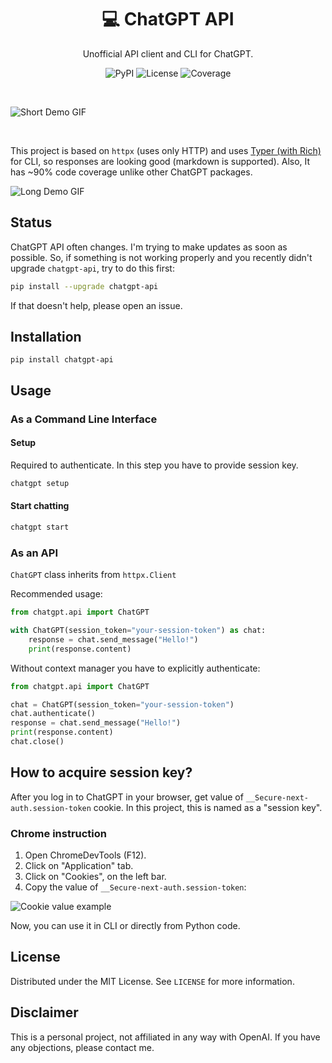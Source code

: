 <h1 align="center">💻 ChatGPT API</h1>

<p align="center">Unofficial API client and CLI for ChatGPT.</p>

<p align="center">
    <img alt="PyPI" src="https://img.shields.io/pypi/v/chatgpt-api">
    <img alt="License" src="https://img.shields.io/github/license/mbroton/chatgpt-api">
    <img alt="Coverage" src="https://img.shields.io/badge/coverage-85%25-green">
</p>
<br>

![Short Demo GIF](https://user-images.githubusercontent.com/50829834/205704349-183b1e73-6e3e-4c91-b537-c51e5cefdf17.gif)

<br>

This project is based on `httpx` (uses only HTTP) and uses [Typer (with Rich)](https://typer.tiangolo.com/) for CLI, so responses are looking good (markdown is supported). Also, It has ~90% code coverage unlike other ChatGPT packages.

![Long Demo GIF](https://user-images.githubusercontent.com/50829834/206066495-2ed2ae06-899a-41df-8d9e-b1dfc048cfaa.gif)


## Status

ChatGPT API often changes. I'm trying to make updates as soon as possible. So, if something is not working properly and you recently didn't upgrade `chatgpt-api`, try to do this first:

```sh
pip install --upgrade chatgpt-api
```

If that doesn't help, please open an issue.


## Installation

```
pip install chatgpt-api
```

## Usage

### As a Command Line Interface

#### Setup

Required to authenticate. In this step you have to provide session key.
```sh
chatgpt setup
```

#### Start chatting

```sh
chatgpt start
```

### As an API

`ChatGPT` class inherits from `httpx.Client`

Recommended usage:

```python
from chatgpt.api import ChatGPT

with ChatGPT(session_token="your-session-token") as chat:
    response = chat.send_message("Hello!")
    print(response.content)
```

Without context manager you have to explicitly authenticate:
```python
from chatgpt.api import ChatGPT

chat = ChatGPT(session_token="your-session-token")
chat.authenticate()
response = chat.send_message("Hello!")
print(response.content)
chat.close()
```

## How to acquire session key?

After you log in to ChatGPT in your browser, get value of `__Secure-next-auth.session-token` cookie. In this project, this is named as a "session key".

### Chrome instruction

1. Open ChromeDevTools (F12).
2. Click on "Application" tab.
3. Click on "Cookies", on the left bar.
4. Copy the value of `__Secure-next-auth.session-token`:

![Cookie value example](https://user-images.githubusercontent.com/50829834/205708256-56f8892d-987d-4ff4-9412-2c23754ecd06.png)

Now, you can use it in CLI or directly from Python code.

## License

Distributed under the MIT License. See `LICENSE` for more information.

## Disclaimer

This is a personal project, not affiliated in any way with OpenAI. If you have any objections, please contact me.
